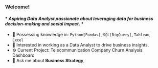 ### Welcome!

#### * *Aspiring Data Analyst passionate about leveraging data for business decision-making and social impact.* *

- 🧠 Possessing knowledge in: `Python[Pandas]`, `SQL[BigQuery]`, `Tableau`, `Excel`
- 💼 Interested in working as a Data Analyst to drive business insights. 
- ⚙️ Current Project: Telecommunication Company Churn Analysis Dashboard
- 💬 Ask me about **Business Strategy**, 
